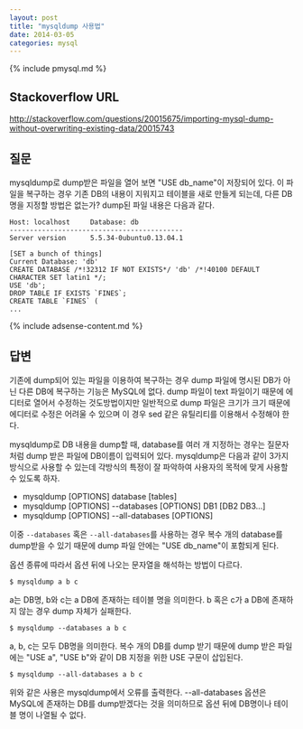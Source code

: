 ```yaml
---
layout: post
title: "mysqldump 사용법"
date: 2014-03-05 
categories: mysql
---
```


{% include pmysql.md %}

## Stackoverflow URL

http://stackoverflow.com/questions/20015675/importing-mysql-dump-without-overwriting-existing-data/20015743

## 질문

mysqldump로 dump받은 파일을 열어 보면 "USE db_name"이 저장되어 있다. 이 파일을 복구하는 경우 기존 DB의 내용이 지워지고 테이블을 새로 만들게 되는데, 다른 DB 명을 지정할 방법은 없는가? dump된 파일 내용은 다음과 같다.

    Host: localhost     Database: db
    -------------------------------------------
    Server version      5.5.34-0ubuntu0.13.04.1
     
    [SET a bunch of things]
    Current Database: 'db'
    CREATE DATABASE /*!32312 IF NOT EXISTS*/ 'db' /*!40100 DEFAULT CHARACTER SET latin1 */;
    USE 'db';
    DROP TABLE IF EXISTS `FINES`;
    CREATE TABLE `FINES` (
    ...

{% include adsense-content.md %}

## 답변

기존에 dump되어 있는 파일을 이용하여 복구하는 경우 dump 파일에 명시된 DB가 아닌 다른 DB에 복구하는 기능은 MySQL에 없다. dump 파일이 text 파일이기 때문에 에디터로 열어서 수정하는 것도방법이지만 일반적으로 dump 파일은 크기가 크기 때문에 에디터로 수정은 어려울 수 있으며 이 경우 sed 같은 유틸리티를 이용해서 수정해야 한다.

mysqldump로 DB 내용을 dump할 때, database를 여러 개 지정하는 경우는 질문자처럼 dump 받은 파일에 DB이름이 입력되어 있다. mysqldump은 다음과 같이 3가지 방식으로 사용할 수 있는데 각방식의 특정이 잘 파악하여 사용자의 목적에 맞게 사용할 수 있도록 하자.

- mysqldump [OPTIONS] database [tables]
- mysqldump [OPTIONS] --databases [OPTIONS] DB1 [DB2 DB3...]
- mysqldump [OPTIONS] --all-databases [OPTIONS]

이중 `--databases` 혹은 `--all-databases`를 사용하는 경우 복수 개의 database를 dump받을 수 있기 때문에 dump 파일 안에는 "USE db_name"이 포함되게 된다.

옵션 종류에 따라서 옵션 뒤에 나오는 문자열을 해석하는 방법이 다르다.

    $ mysqldump a b c
a는 DB명, b와 c는 a DB에 존재하는 테이블 명을 의미한다. b 혹은 c가 a DB에 존재하지 않는 경우 dump 자체가 실패한다.

    $ mysqldump --databases a b c

a, b, c는 모두 DB명을 의미한다. 복수 개의 DB를 dump 받기 때문에 dump 받은 파일에는 "USE a", "USE b"와 같이 DB 지정을 위한 USE 구문이 삽입된다.

    $ mysqldump --all-databases a b c

위와 같은 사용은 mysqldump에서 오류를 출력한다. --all-databases 옵션은 MySQL에 존재하는 DB를 dump받겠다는 것을 의미하므로 옵션 뒤에 DB명이나 테이블 명이 나열될 수 없다.

